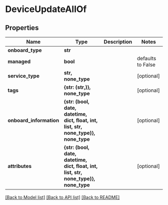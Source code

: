 # DeviceUpdateAllOf


## Properties
Name | Type | Description | Notes
------------ | ------------- | ------------- | -------------
**onboard_type** | **str** |  | 
**managed** | **bool** |  | defaults to False
**service_type** | **str, none_type** |  | [optional] 
**tags** | **{str: (str,)}, none_type** |  | [optional] 
**onboard_information** | **{str: (bool, date, datetime, dict, float, int, list, str, none_type)}, none_type** |  | [optional] 
**attributes** | **{str: (bool, date, datetime, dict, float, int, list, str, none_type)}, none_type** |  | [optional] 

[[Back to Model list]](../README.md#documentation-for-models) [[Back to API list]](../README.md#documentation-for-api-endpoints) [[Back to README]](../README.md)


